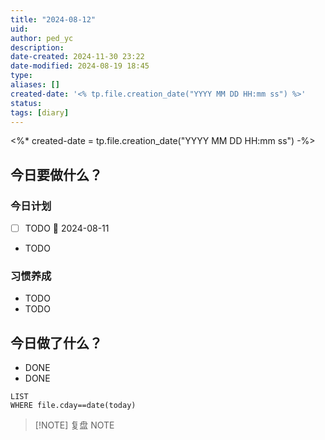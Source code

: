 ```yaml
---
title: "2024-08-12"
uid: 
author: ped_yc
description: 
date-created: 2024-11-30 23:22
date-modified: 2024-08-19 18:45
type: 
aliases: []
created-date: '<% tp.file.creation_date("YYYY MM DD HH:mm ss") %>'
status: 
tags: [diary]
---
```


<%*
	created-date = tp.file.creation_date("YYYY MM DD HH:mm ss")
-%>

## 今日要做什么？

### 今日计划

- [ ] TODO 📅 2024-08-11
- TODO

### 习惯养成

- TODO
- TODO

## 今日做了什么？

- DONE
- DONE

```dataview
LIST
WHERE file.cday==date(today)
```

> [!NOTE] 复盘
> NOTE
